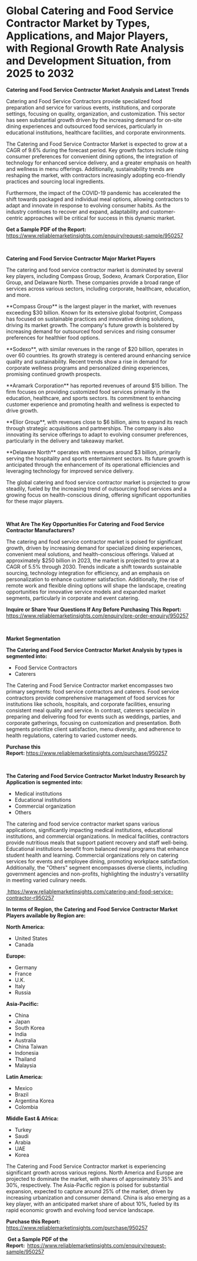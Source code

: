 <p><h1>Global Catering and Food Service Contractor Market by Types, Applications, and Major Players, with Regional Growth Rate Analysis and Development Situation, from 2025 to 2032</h1></p><p><strong>Catering and Food Service Contractor Market Analysis and Latest Trends</strong></p>
<p><p>Catering and Food Service Contractors provide specialized food preparation and service for various events, institutions, and corporate settings, focusing on quality, organization, and customization. This sector has seen substantial growth driven by the increasing demand for on-site dining experiences and outsourced food services, particularly in educational institutions, healthcare facilities, and corporate environments.</p><p>The Catering and Food Service Contractor Market is expected to grow at a CAGR of 9.6% during the forecast period. Key growth factors include rising consumer preferences for convenient dining options, the integration of technology for enhanced service delivery, and a greater emphasis on health and wellness in menu offerings. Additionally, sustainability trends are reshaping the market, with contractors increasingly adopting eco-friendly practices and sourcing local ingredients.</p><p>Furthermore, the impact of the COVID-19 pandemic has accelerated the shift towards packaged and individual meal options, allowing contractors to adapt and innovate in response to evolving consumer habits. As the industry continues to recover and expand, adaptability and customer-centric approaches will be critical for success in this dynamic market.</p></p>
<p><strong>Get a Sample PDF of the Report:&nbsp;</strong> <a href="https://www.reliablemarketinsights.com/enquiry/request-sample/950257?utm_campaign=3567&utm_medium=2&utm_source=Github&utm_content=ia&utm_term=17042025&utm_id=catering-and-food-service-contractor">https://www.reliablemarketinsights.com/enquiry/request-sample/950257</a></p>
<p>&nbsp;</p>
<p><strong>Catering and Food Service Contractor Major Market Players</strong></p>
<p><p>The catering and food service contractor market is dominated by several key players, including Compass Group, Sodexo, Aramark Corporation, Elior Group, and Delaware North. These companies provide a broad range of services across various sectors, including corporate, healthcare, education, and more.</p><p>**Compass Group** is the largest player in the market, with revenues exceeding $30 billion. Known for its extensive global footprint, Compass has focused on sustainable practices and innovative dining solutions, driving its market growth. The company's future growth is bolstered by increasing demand for outsourced food services and rising consumer preferences for healthier food options.</p><p>**Sodexo**, with similar revenues in the range of $20 billion, operates in over 60 countries. Its growth strategy is centered around enhancing service quality and sustainability. Recent trends show a rise in demand for corporate wellness programs and personalized dining experiences, promising continued growth prospects.</p><p>**Aramark Corporation** has reported revenues of around $15 billion. The firm focuses on providing customized food services primarily in the education, healthcare, and sports sectors. Its commitment to enhancing customer experience and promoting health and wellness is expected to drive growth.</p><p>**Elior Group**, with revenues close to $6 billion, aims to expand its reach through strategic acquisitions and partnerships. The company is also innovating its service offerings to adapt to evolving consumer preferences, particularly in the delivery and takeaway market.</p><p>**Delaware North** operates with revenues around $3 billion, primarily serving the hospitality and sports entertainment sectors. Its future growth is anticipated through the enhancement of its operational efficiencies and leveraging technology for improved service delivery.</p><p>The global catering and food service contractor market is projected to grow steadily, fueled by the increasing trend of outsourcing food services and a growing focus on health-conscious dining, offering significant opportunities for these major players.</p></p>
<p>&nbsp;</p>
<p><strong>What Are The Key Opportunities For Catering and Food Service Contractor Manufacturers?</strong></p>
<p><p>The catering and food service contractor market is poised for significant growth, driven by increasing demand for specialized dining experiences, convenient meal solutions, and health-conscious offerings. Valued at approximately $250 billion in 2023, the market is projected to grow at a CAGR of 5.5% through 2030. Trends indicate a shift towards sustainable sourcing, technology integration for efficiency, and an emphasis on personalization to enhance customer satisfaction. Additionally, the rise of remote work and flexible dining options will shape the landscape, creating opportunities for innovative service models and expanded market segments, particularly in corporate and event catering.</p></p>
<p><strong>Inquire or Share Your Questions If Any Before Purchasing This Report:</strong> <a href="https://www.reliablemarketinsights.com/enquiry/pre-order-enquiry/950257?utm_campaign=3567&utm_medium=2&utm_source=Github&utm_content=ia&utm_term=17042025&utm_id=catering-and-food-service-contractor">https://www.reliablemarketinsights.com/enquiry/pre-order-enquiry/950257</a></p>
<p>&nbsp;</p>
<p><strong>Market Segmentation</strong></p>
<p><strong>The Catering and Food Service Contractor Market Analysis by types is segmented into:</strong></p>
<p><ul><li>Food Service Contractors</li><li>Caterers</li></ul></p>
<p><p>The Catering and Food Service Contractor market encompasses two primary segments: food service contractors and caterers. Food service contractors provide comprehensive management of food services for institutions like schools, hospitals, and corporate facilities, ensuring consistent meal quality and service. In contrast, caterers specialize in preparing and delivering food for events such as weddings, parties, and corporate gatherings, focusing on customization and presentation. Both segments prioritize client satisfaction, menu diversity, and adherence to health regulations, catering to varied customer needs.</p></p>
<p><strong>Purchase this Report:&nbsp;</strong><a href="https://www.reliablemarketinsights.com/purchase/950257?utm_campaign=3567&utm_medium=2&utm_source=Github&utm_content=ia&utm_term=17042025&utm_id=catering-and-food-service-contractor">https://www.reliablemarketinsights.com/purchase/950257</a></p>
<p>&nbsp;</p>
<p><strong>The Catering and Food Service Contractor Market Industry Research by Application is segmented into:</strong></p>
<p><ul><li>Medical institutions</li><li>Educational institutions</li><li>Commercial organization</li><li>Others</li></ul></p>
<p><p>The catering and food service contractor market spans various applications, significantly impacting medical institutions, educational institutions, and commercial organizations. In medical facilities, contractors provide nutritious meals that support patient recovery and staff well-being. Educational institutions benefit from balanced meal programs that enhance student health and learning. Commercial organizations rely on catering services for events and employee dining, promoting workplace satisfaction. Additionally, the "Others" segment encompasses diverse clients, including government agencies and non-profits, highlighting the industry's versatility in meeting varied culinary needs.</p></p>
<p><a href="https://www.reliablemarketinsights.com/catering-and-food-service-contractor-r950257?utm_campaign=3567&utm_medium=2&utm_source=Github&utm_content=ia&utm_term=17042025&utm_id=catering-and-food-service-contractor">&nbsp;https://www.reliablemarketinsights.com/catering-and-food-service-contractor-r950257</a></p>
<p><strong>In terms of Region, the Catering and Food Service Contractor Market Players available by Region are:</strong></p>
<p>
    <p> <strong> North America: </strong>
        <ul>
            <li>United States</li>
            <li>Canada</li>
        </ul>
        </p> 
    <p> <strong> Europe: </strong>
        <ul>
            <li>Germany</li>
            <li>France</li>
            <li>U.K.</li>
            <li>Italy</li>
            <li>Russia</li>
        </ul>
        </p> 
    <p> <strong> Asia-Pacific: </strong>
        <ul>
            <li>China</li>
            <li>Japan</li>
            <li>South Korea</li>
            <li>India</li>
            <li>Australia</li>
            <li>China Taiwan</li>
            <li>Indonesia</li>
            <li>Thailand</li>
            <li>Malaysia</li>
        </ul>
        </p> 
    <p> <strong> Latin America: </strong>
        <ul>
            <li>Mexico</li>
            <li>Brazil</li>
            <li>Argentina Korea</li>
            <li>Colombia</li>
        </ul>
        </p> 
    <p> <strong> Middle East & Africa: </strong>
        <ul>
            <li>Turkey</li>
            <li>Saudi</li>
            <li>Arabia</li>
            <li>UAE</li>
            <li>Korea</li>
        </ul>
    </p>
    </p>
<p><p>The Catering and Food Service Contractor market is experiencing significant growth across various regions. North America and Europe are projected to dominate the market, with shares of approximately 35% and 30%, respectively. The Asia-Pacific region is poised for substantial expansion, expected to capture around 25% of the market, driven by increasing urbanization and consumer demand. China is also emerging as a key player, with an anticipated market share of about 10%, fueled by its rapid economic growth and evolving food service landscape.</p></p>
<p><strong>Purchase this Report: </strong><a href="https://www.reliablemarketinsights.com/purchase/950257?utm_campaign=3567&utm_medium=2&utm_source=Github&utm_content=ia&utm_term=17042025&utm_id=catering-and-food-service-contractor">https://www.reliablemarketinsights.com/purchase/950257</a></p>
<p>&nbsp;<strong>Get a Sample PDF of the Report:&nbsp;&nbsp;</strong><a href="https://www.reliablemarketinsights.com/enquiry/request-sample/950257?utm_campaign=3567&utm_medium=2&utm_source=Github&utm_content=ia&utm_term=17042025&utm_id=catering-and-food-service-contractor">https://www.reliablemarketinsights.com/enquiry/request-sample/950257</a></p>
<p><strong></strong></p>
<p><p></p><p></p><p></p></p>